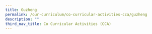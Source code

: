 ```yaml
---
title: Guzheng
permalink: /our-curriculum/co-curricular-activities-cca/guzheng
description: ""
third_nav_title: Co Curricular Activities (CCA)
---
```

